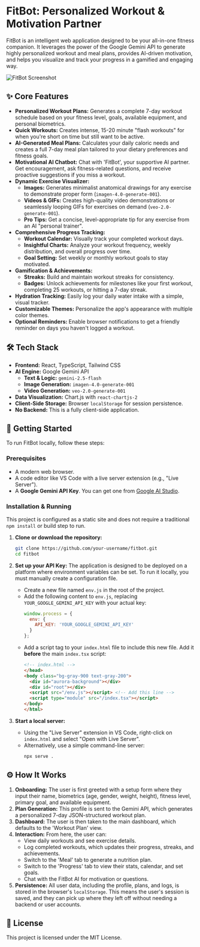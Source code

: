 # FitBot: Personalized Workout & Motivation Partner

FitBot is an intelligent web application designed to be your all-in-one fitness companion. It leverages the power of the Google Gemini API to generate highly personalized workout and meal plans, provides AI-driven motivation, and helps you visualize and track your progress in a gamified and engaging way.

![FitBot Screenshot](https://storage.googleapis.com/aistudio-o-prd-public/gallery/55905141c2c34c568ac35f617d91350a/thumbnail.gif)

## ✨ Core Features

*   **Personalized Workout Plans:** Generates a complete 7-day workout schedule based on your fitness level, goals, available equipment, and personal biometrics.
*   **Quick Workouts:** Creates intense, 15-20 minute "flash workouts" for when you're short on time but still want to be active.
*   **AI-Generated Meal Plans:** Calculates your daily caloric needs and creates a full 7-day meal plan tailored to your dietary preferences and fitness goals.
*   **Motivational AI Chatbot:** Chat with 'FitBot', your supportive AI partner. Get encouragement, ask fitness-related questions, and receive proactive suggestions if you miss a workout.
*   **Dynamic Exercise Visualizer:**
    *   **Images:** Generates minimalist anatomical drawings for any exercise to demonstrate proper form (`imagen-4.0-generate-001`).
    *   **Videos & GIFs:** Creates high-quality video demonstrations or seamlessly looping GIFs for exercises on demand (`veo-2.0-generate-001`).
    *   **Pro Tips:** Get a concise, level-appropriate tip for any exercise from an AI "personal trainer".
*   **Comprehensive Progress Tracking:**
    *   **Workout Calendar:** Visually track your completed workout days.
    *   **Insightful Charts:** Analyze your workout frequency, weekly distribution, and overall progress over time.
    *   **Goal Setting:** Set weekly or monthly workout goals to stay motivated.
*   **Gamification & Achievements:**
    *   **Streaks:** Build and maintain workout streaks for consistency.
    *   **Badges:** Unlock achievements for milestones like your first workout, completing 25 workouts, or hitting a 7-day streak.
*   **Hydration Tracking:** Easily log your daily water intake with a simple, visual tracker.
*   **Customizable Themes:** Personalize the app's appearance with multiple color themes.
*   **Optional Reminders:** Enable browser notifications to get a friendly reminder on days you haven't logged a workout.

## 🛠️ Tech Stack

*   **Frontend:** React, TypeScript, Tailwind CSS
*   **AI Engine:** Google Gemini API
    *   **Text & Logic:** `gemini-2.5-flash`
    *   **Image Generation:** `imagen-4.0-generate-001`
    *   **Video Generation:** `veo-2.0-generate-001`
*   **Data Visualization:** Chart.js with `react-chartjs-2`
*   **Client-Side Storage:** Browser `localStorage` for session persistence.
*   **No Backend:** This is a fully client-side application.

## 🚀 Getting Started

To run FitBot locally, follow these steps:

### Prerequisites

*   A modern web browser.
*   A code editor like VS Code with a live server extension (e.g., "Live Server").
*   A **Google Gemini API Key**. You can get one from [Google AI Studio](https://aistudio.google.com/app/apikey).

### Installation & Running

This project is configured as a static site and does not require a traditional `npm install` or build step to run.

1.  **Clone or download the repository:**
    ```bash
    git clone https://github.com/your-username/fitbot.git
    cd fitbot
    ```

2.  **Set up your API Key:**
    The application is designed to be deployed on a platform where environment variables can be set. To run it locally, you must manually create a configuration file.

    *   Create a new file named `env.js` in the root of the project.
    *   Add the following content to `env.js`, replacing `YOUR_GOOGLE_GEMINI_API_KEY` with your actual key:
        ```javascript
        window.process = {
          env: {
            API_KEY: 'YOUR_GOOGLE_GEMINI_API_KEY'
          }
        };
        ```
    *   Add a script tag to your `index.html` file to include this new file. Add it **before** the main `index.tsx` script:
        ```html
        <!-- index.html -->
        </head>
        <body class="bg-gray-900 text-gray-200">
          <div id="aurora-background"></div>
          <div id="root"></div>
          <script src="/env.js"></script> <!-- Add this line -->
          <script type="module" src="/index.tsx"></script>
        </body>
        </html>
        ```

3.  **Start a local server:**
    *   Using the "Live Server" extension in VS Code, right-click on `index.html` and select "Open with Live Server".
    *   Alternatively, use a simple command-line server:
        ```bash
        npx serve .
        ```

## ⚙️ How It Works

1.  **Onboarding:** The user is first greeted with a setup form where they input their name, biometrics (age, gender, weight, height), fitness level, primary goal, and available equipment.
2.  **Plan Generation:** This profile is sent to the Gemini API, which generates a personalized 7-day JSON-structured workout plan.
3.  **Dashboard:** The user is then taken to the main dashboard, which defaults to the 'Workout Plan' view.
4.  **Interaction:** From here, the user can:
    *   View daily workouts and see exercise details.
    *   Log completed workouts, which updates their progress, streaks, and achievements.
    *   Switch to the 'Meal' tab to generate a nutrition plan.
    *   Switch to the 'Progress' tab to view their stats, calendar, and set goals.
    *   Chat with the FitBot AI for motivation or questions.
5.  **Persistence:** All user data, including the profile, plans, and logs, is stored in the browser's `localStorage`. This means the user's session is saved, and they can pick up where they left off without needing a backend or user accounts.

## 📄 License

This project is licensed under the MIT License.
